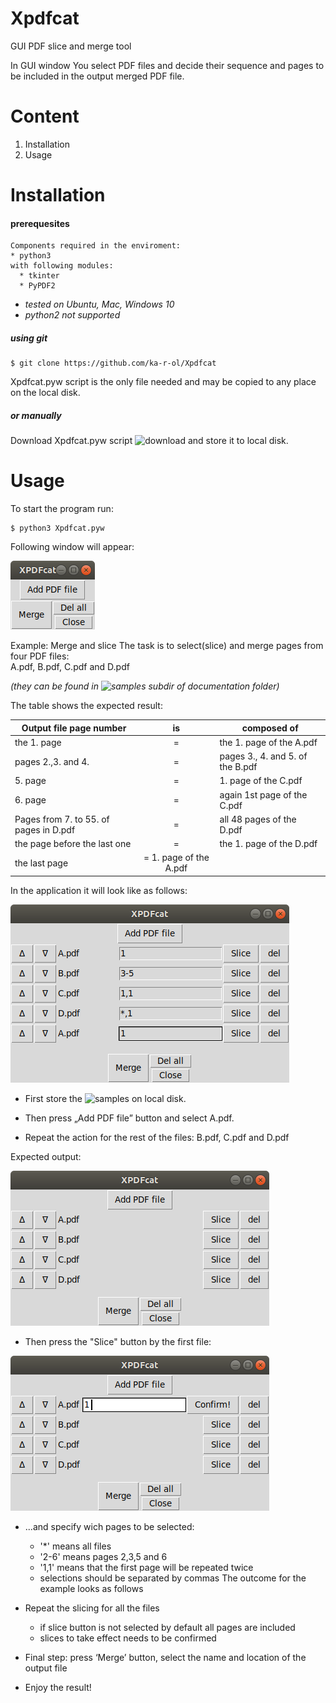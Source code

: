 # Xpdfcat
GUI PDF slice and merge tool

In GUI window You select PDF files and decide their sequence and pages to be included in the output merged PDF file.

# Content
1. Installation
2. Usage

# Installation

#### prerequesites

    Components required in the enviroment:
    * python3
    with following modules:
      * tkinter
      * PyPDF2

* _tested on Ubuntu, Mac, Windows 10_
* _python2 not supported_

##### using git

```
$ git clone https://github.com/ka-r-ol/Xpdfcat
```
Xpdfcat.pyw script is the only file needed and may be copied to any place
on the local disk.

##### or manually

Download Xpdfcat.pyw script ![download](Xpdfcat.pyw) and store it to local disk.

# Usage

To start the program run:
```
$ python3 Xpdfcat.pyw
```
Following window will appear:

![Main window](images/XPDFcat.png)

Example: Merge and slice
The task is to select(slice) and merge pages from four PDF files:  
A.pdf, B.pdf, C.pdf and D.pdf  

_(they can be found in
  ![samples subdir of documentation folder](documentation/samples))_

  The table shows the expected result:

Output file page number| is | composed of
-----------------------|:-:|-----
the 1. page| = | the 1. page of the A.pdf
pages 2.,3. and 4.| = | pages 3., 4. and 5. of the B.pdf
5. page| = | 1. page of the C.pdf
6. page| = | again 1st page of the C.pdf
Pages from 7. to 55. of pages in D.pdf| = | all 48 pages of the D.pdf
the page before the last one| = | the 1. page of the D.pdf
the last page| = 1. page of the A.pdf

In the application it will look like as follows:

![final setup](images/1.png)


* First store the ![samples](documentation/samples)
 on local disk.
* Then press „Add PDF file” button and select A.pdf.

* Repeat the action for the rest of the files: B.pdf, C.pdf and D.pdf

Expected output:

![all files selected](images/3.png)


* Then press the "Slice" button by the first file:

 ![slice](images/4.png)

* ...and specify wich pages to be selected:
  * '\*' means all files
  * '2-6' means pages 2,3,5 and 6
  * '1,1' means that the first page will be repeated twice
  * selections should be separated by commas
  The outcome for the example looks as follows

* Repeat the slicing for all the files

  * if slice button is not selected by default all pages are included
  * slices to take effect needs to be confirmed

* Final step: press ‘Merge’ button, select the name and location
of the output file

* Enjoy the result!
